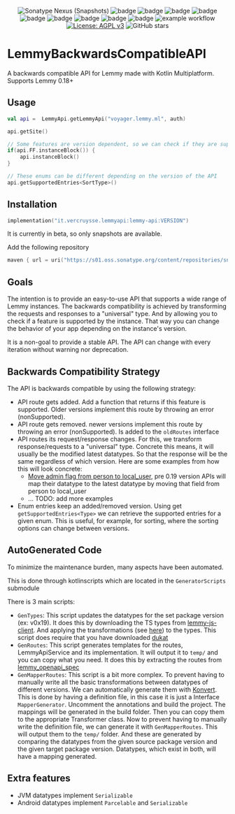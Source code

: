 <!--suppress HtmlDeprecatedAttribute -->
<div align="center">

![Sonatype Nexus (Snapshots)](https://img.shields.io/nexus/s/it.vercruysse.lemmyapi/lemmy-api?server=https%3A%2F%2Fs01.oss.sonatype.org)
![badge][badge-js]
![badge][badge-jvm]
![badge][badge-android]
![badge][badge-linux]
![badge][badge-windows]
![badge][badge-mac]
![badge][badge-ios]
![badge][badge-watchos]
![badge][badge-tvos]
![example workflow](https://github.com//mv-gh/lemmybackwardsCompatibleAPi/actions/workflows/ci.yml/badge.svg)
[![License: AGPL v3](https://img.shields.io/badge/License-AGPL_v3-blue.svg)](https://www.gnu.org/licenses/agpl-3.0)
![GitHub stars](https://img.shields.io/github/stars/mv-gh/lemmybackwardsCompatibleAPi?style=social)
</div>


# LemmyBackwardsCompatibleAPI

A backwards compatible API for Lemmy made with Kotlin Multiplatform. Supports Lemmy 0.18+

## Usage

```kotlin
val api =  LemmyApi.getLemmyApi("voyager.lemmy.ml", auth)

api.getSite()

// Some features are version dependent, so we can check if they are supported
if(api.FF.instanceBlock()) {
    api.instanceBlock()
}

// These enums can be different depending on the version of the API
api.getSupportedEntries<SortType>()

```

## Installation

```kts
implementation("it.vercruysse.lemmyapi:lemmy-api:VERSION")
```
It is currently in beta, so only snapshots are available.

Add the following repository
```kts
maven { url = uri("https://s01.oss.sonatype.org/content/repositories/snapshots") }
```

## Goals

The intention is to provide an easy-to-use API that supports a wide range of Lemmy instances.
The backwards compatibility is achieved by transforming the requests and responses to a "universal" type.
And by allowing you to check if a feature is supported by the instance. 
That way you can change the behavior of your app depending on the instance's version.

It is a non-goal to provide a stable API. The API can change with every iteration without warning nor deprecation.


## Backwards Compatibility Strategy

The API is backwards compatible by using the following strategy:
- API route gets added.
  Add a function that returns if this feature is supported. 
  Older versions implement this route by throwing an error (nonSupported).
- API route gets removed.
  newer versions implement this route by throwing an error (nonSupported).
  Is added to the `oldRoutes` interface
- API routes its request/response changes. 
  For this, we transform response/requests to a "universal" type.
  Concrete this means, it will usually be the modified latest datatypes.
  So that the response will be the same regardless of which version.
  Here are some examples from how this will look concrete:
    - [Move admin flag from person to local_user](https://github.com/LemmyNet/lemmy/pull/3403), pre 0.19 version APIs will map their datatype to the latest datatype by moving that field from person to local_user
    - ... TODO: add more examples
- Enum entries keep an added/removed version.
  Using get `getSupportedEntries<Type>` we can retrieve the supported entries for a given enum. 
  This is useful, for example, for sorting, where the sorting options can change between versions.


## AutoGenerated Code

To minimize the maintenance burden, many aspects have been automated.

This is done through kotlinscripts which are located in the `GeneratorScripts` submodule

There is 3 main scripts:
- `GenTypes`: This script updates the datatypes for the set package version (ex: v0x19).
It does this by downloading the TS types from [lemmy-js-client](https://github.com/LemmyNet/lemmy-js-client). 
And applying the transformations (see [here](./docs/types_transformations.md)) to the types. This script does require that you have downloaded [dukat](https://github.com/Kotlin/dukat)
- `GenRoutes`: This script generates templates for the routes, LemmyApiService and its implementation. It will output it to `temp/` and you can copy what you need.
It does this by extracting the routes from [lemmy_openapi_spec](https://github.com/MV-GH/lemmy_openapi_spec)
- `GenMapperRoutes`: This script is a bit more complex. To prevent having to manually write all the basic transformations between datatypes of different versions.
We can automatically generate them with [Konvert](https://github.com/mcarleio/konvert). 
This is done by having a definition file, in this case it is just a Interface `MapperGenerator`. Uncomment the annotations and build the project. 
The mappings will be generated in the build folder. Then you can copy them to the appropriate Transformer class.
Now to prevent having to manually write the definition file, we can generate it with `GenMapperRoutes`. This will output them to the `temp/` folder.
And these are generated by comparing the datatypes from the given source package version and the given target package version.
Datatypes, which exist in both, will have a mapping generated.

## Extra features

- JVM datatypes implement `Serializable`
- Android datatypes implement `Parcelable` and `Serializable`


[badge-android]: http://img.shields.io/badge/-android-6EDB8D.svg?style=flat
[badge-android-native]: http://img.shields.io/badge/support-[AndroidNative]-6EDB8D.svg?style=flat
[badge-wearos]: http://img.shields.io/badge/-wearos-8ECDA0.svg?style=flat
[badge-jvm]: http://img.shields.io/badge/-jvm-DB413D.svg?style=flat
[badge-js]: http://img.shields.io/badge/-js-F8DB5D.svg?style=flat
[badge-js-ir]: https://img.shields.io/badge/support-[IR]-AAC4E0.svg?style=flat
[badge-nodejs]: https://img.shields.io/badge/-nodejs-68a063.svg?style=flat
[badge-linux]: http://img.shields.io/badge/-linux-2D3F6C.svg?style=flat
[badge-windows]: http://img.shields.io/badge/-windows-4D76CD.svg?style=flat
[badge-wasm]: https://img.shields.io/badge/-wasm-624FE8.svg?style=flat
[badge-apple-silicon]: http://img.shields.io/badge/support-[AppleSilicon]-43BBFF.svg?style=flat
[badge-ios]: http://img.shields.io/badge/-ios-CDCDCD.svg?style=flat
[badge-mac]: http://img.shields.io/badge/-macos-111111.svg?style=flat
[badge-watchos]: http://img.shields.io/badge/-watchos-C0C0C0.svg?style=flat
[badge-tvos]: http://img.shields.io/badge/-tvos-808080.svg?style=flat
